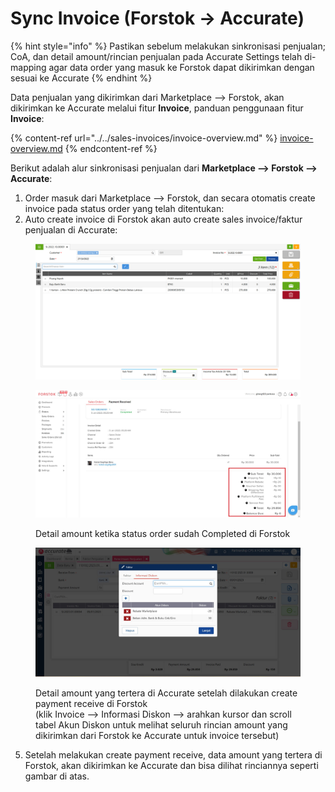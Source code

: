 # Sync Invoice (Forstok -> Accurate)



{% hint style="info" %}
Pastikan sebelum melakukan sinkronisasi penjualan; CoA, dan detail amount/rincian penjualan pada Accurate Settings telah di-mapping agar data order yang masuk ke Forstok dapat dikirimkan dengan sesuai ke Accurate
{% endhint %}

Data penjualan yang dikirimkan dari Marketplace --> Forstok, akan dikirimkan ke Accurate melalui fitur **Invoice**, panduan penggunaan fitur **Invoice**:

{% content-ref url="../../sales-invoices/invoice-overview.md" %}
[invoice-overview.md](../../sales-invoices/invoice-overview.md)
{% endcontent-ref %}

Berikut adalah alur sinkronisasi penjualan dari **Marketplace --> Forstok --> Accurate**:

1. Order masuk dari Marketplace --> Forstok, dan secara otomatis create invoice pada status order yang telah ditentukan:
2. Auto create invoice di Forstok akan auto create sales invoice/faktur penjualan di Accurate:

<figure><img src="../../../.gitbook/assets/image (4).png" alt=""><figcaption></figcaption></figure>



<figure><img src="../../../.gitbook/assets/Screenshot 2023-02-02 123720.jpg" alt=""><figcaption><p>Detail amount ketika status order sudah Completed di Forstok</p></figcaption></figure>

<figure><img src="../../../.gitbook/assets/Screenshot 2023-02-02 123945.jpg" alt=""><figcaption><p>Detail amount yang tertera di Accurate setelah dilakukan create payment receive di Forstok<br>(klik Invoice --> Informasi Diskon --> arahkan kursor dan scroll tabel Akun Diskon untuk melihat seluruh rincian amount yang dikirimkan dari Forstok ke Accurate untuk invoice tersebut)</p></figcaption></figure>

5. Setelah melakukan create payment receive, data amount yang tertera di Forstok, akan dikirimkan ke Accurate dan bisa dilihat rinciannya seperti gambar di atas.&#x20;
